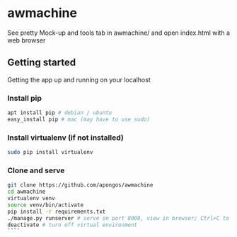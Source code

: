 # awmachine

See pretty Mock-up and tools tab in awmachine/ and open index.html with a web browser

## Getting started

Getting the app up and running on your localhost

### Install pip

````bash
apt install pip # debian / ubuntu
easy_install pip # mac (may have to use sudo)
````

### Install virtualenv (if not installed)

````bash
sudo pip install virtualenv
````

### Clone and serve

`````bash
git clone https://github.com/apongos/awmachine
cd awmachine
virtualenv venv
source venv/bin/activate
pip install -r requirements.txt
./manage.py runserver # serve on port 8000, view in browser; Ctrl+C to kill process
deactivate # turn off virtual environment
````
